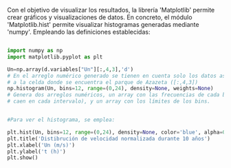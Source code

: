Con el objetivo de visualizar los resultados, la librería 'Matplotlib' permite crear gráficos y visualizaciones de datos. En
concreto, el módulo 'Matplotlib.hist' permite visualizar histogramas generadas mediante 'numpy'. Empleando las definiciones establecidas:

```python

import numpy as np
import matplotlib.pyplot as plt

Un=np.array(d.variables["Un"][:,4,3],'d')
# En el arreglo numérico generado se tienen en cuenta solo los datos asociados
# a la celda donde se encuentra el parque de Azazeta ([:,4,3])
np.histogram(Un, bins=12, range=(0,24), density=None, weights=None)
# Genera dos arreglos numéricos, un array con las frecuencias de cada bin (cantidad de elementos que
# caen en cada intervalo), y un array con los límites de los bins.


#Para ver el histograma, se emplea:

plt.hist(Un, bins=12, range=(0,24), density=None, color='blue', alpha=0.7)
plt.title('Distibrución de velocidad normalizada durante 10 años')
plt.xlabel('Un (m/s)')
plt.ylabel('t (h)')
plt.show()

```
